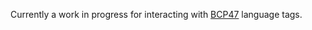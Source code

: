 Currently a work in progress for interacting with [BCP47](https://tools.ietf.org/html/bcp47) language tags.
